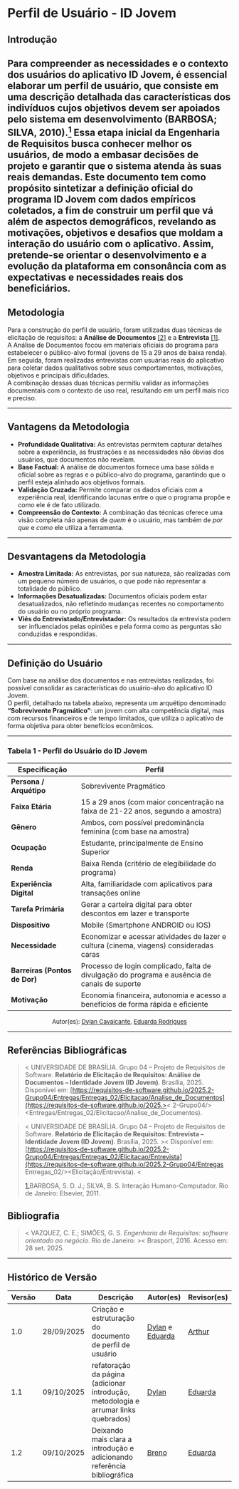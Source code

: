 # Perfil de Usuário - ID Jovem

## Introdução
Para compreender as necessidades e o contexto dos usuários do aplicativo ID Jovem, é essencial elaborar um perfil de usuário, que consiste em uma descrição detalhada das características dos indivíduos cujos objetivos devem ser apoiados pelo sistema em desenvolvimento (BARBOSA; SILVA, 2010).<a id="anchor_1" href="#FRM1"><sup>1</sup></a> Essa etapa inicial da Engenharia de Requisitos busca conhecer melhor os usuários, de modo a embasar decisões de projeto e garantir que o sistema atenda às suas reais demandas.
Este documento tem como propósito sintetizar a definição oficial do programa ID Jovem com dados empíricos coletados, a fim de construir um perfil que vá além de aspectos demográficos, revelando as motivações, objetivos e desafios que moldam a interação do usuário com o aplicativo. Assim, pretende-se orientar o desenvolvimento e a evolução da plataforma em consonância com as expectativas e necessidades reais dos beneficiários.
---

## Metodologia
Para a construção do perfil de usuário, foram utilizadas duas técnicas de elicitação de requisitos: a **Análise de Documentos** [[2]](https://requisitos-de-software.github.io/2025.2-Grupo04/Entregas/Entregas_02/Elicitacao/Analise_de_Documentos) e a **Entrevista** [[1]](https://requisitos-de-software.github.io/2025.2-Grupo04/Entregas/Entregas_02/Elicitacao/Entrevista).  
A Análise de Documentos focou em materiais oficiais do programa para estabelecer o público-alvo formal (jovens de 15 a 29 anos de baixa renda).  
Em seguida, foram realizadas entrevistas com usuárias reais do aplicativo para coletar dados qualitativos sobre seus comportamentos, motivações, objetivos e principais dificuldades.  
A combinação dessas duas técnicas permitiu validar as informações documentais com o contexto de uso real, resultando em um perfil mais rico e preciso.

---

## Vantagens da Metodologia

- **Profundidade Qualitativa:** As entrevistas permitem capturar detalhes sobre a experiência, as frustrações e as necessidades não óbvias dos usuários, que documentos não revelam.  
- **Base Factual:** A análise de documentos fornece uma base sólida e oficial sobre as regras e o público-alvo do programa, garantindo que o perfil esteja alinhado aos objetivos formais.  
- **Validação Cruzada:** Permite comparar os dados oficiais com a experiência real, identificando lacunas entre o que o programa propõe e como ele é de fato utilizado.  
- **Compreensão do Contexto:** A combinação das técnicas oferece uma visão completa não apenas de *quem* é o usuário, mas também de *por que* e *como* ele utiliza a ferramenta.

---

## Desvantagens da Metodologia

- **Amostra Limitada:** As entrevistas, por sua natureza, são realizadas com um pequeno número de usuários, o que pode não representar a totalidade do público.  
- **Informações Desatualizadas:** Documentos oficiais podem estar desatualizados, não refletindo mudanças recentes no comportamento do usuário ou no próprio programa.  
- **Viés do Entrevistado/Entrevistador:** Os resultados da entrevista podem ser influenciados pelas opiniões e pela forma como as perguntas são conduzidas e respondidas.

---

## Definição do Usuário
Com base na análise dos documentos e nas entrevistas realizadas, foi possível consolidar as características do usuário-alvo do aplicativo ID Jovem.  
O perfil, detalhado na tabela abaixo, representa um arquétipo denominado **“Sobrevivente Pragmático”**: um jovem com alta competência digital, mas com recursos financeiros e de tempo limitados, que utiliza o aplicativo de forma objetiva para obter benefícios econômicos.

---

### Tabela 1 - Perfil do Usuário do ID Jovem

| **Especificação** | **Perfil** |
|--------------------|------------|
| **Persona / Arquétipo** | Sobrevivente Pragmático |
| **Faixa Etária** | 15 a 29 anos (com maior concentração na faixa de 21-22 anos, segundo a amostra) |
| **Gênero** | Ambos, com possível predominância feminina (com base na amostra) |
| **Ocupação** | Estudante, principalmente de Ensino Superior |
| **Renda** | Baixa Renda (critério de elegibilidade do programa) |
| **Experiência Digital** | Alta, familiaridade com aplicativos para transações online |
| **Tarefa Primária** | Gerar a carteira digital para obter descontos em lazer e transporte |
| **Dispositivo** | Mobile (Smartphone ANDROID ou IOS) |
| **Necessidade** | Economizar e acessar atividades de lazer e cultura (cinema, viagens) consideradas caras |
| **Barreiras (Pontos de Dor)** | Processo de login complicado, falta de divulgação do programa e ausência de canais de suporte |
| **Motivação** | Economia financeira, autonomia e acesso a benefícios de forma rápida e eficiente |

<p align="center" style="font-size:10pt;">
Autor(es):  
<a href="https://github.com/dylancavalcante">Dylan Cavalcante</a>,  
<a href="https://github.com/eduardar0">Eduarda Rodrigues</a>
</p>

---

## Referências Bibliográficas


>< UNIVERSIDADE DE BRASÍLIA. Grupo 04 – Projeto de Requisitos de Software. **Relatório de Elicitação de Requisitos: Análise de Documentos – Identidade Jovem (ID Jovem)**. Brasília, 2025. Disponível em: [https://requisitos-de-software.github.io/2025.2-Grupo04/Entregas/Entregas_02/Elicitacao/Analise_de_Documentos](https://requisitos-de-software.github.io/2025.>< 2-Grupo04/><Entregas/Entregas_02/Elicitacao/Analise_de_Documentos).

>< UNIVERSIDADE DE BRASÍLIA. Grupo 04 – Projeto de Requisitos de Software. **Relatório de Elicitação de Requisitos: Entrevista – Identidade Jovem (ID Jovem)**. Brasília, 2025. >< Disponível em: [https://requisitos-de-software.github.io/2025.2-Grupo04/Entregas/Entregas_02/Elicitacao/Entrevista](https://requisitos-de-software.github.io/2025.2-Grupo04/Entregas Entregas_02/><Elicitação/Entrevista).
><<p><a id="FRM1" href="#anchor_1">1.</a>BARBOSA, S. D. J.; SILVA, B. S. Interação Humano-Computador. Rio de Janeiro: Elsevier, 2011.</p>

## Bibliografia 

>< VAZQUEZ, C. E.; SIMÕES, G. S. *Engenharia de Requisitos: software orientado ao negócio*. Rio de Janeiro: >< Brasport, 2016. Acesso em: 28 set. 2025.

---

## Histórico de Versão

| **Versão** | **Data** | **Descrição** | **Autor(es)** | **Revisor(es)** |
|-------------|-----------|---------------|----------------|-----------------|
| 1.0 | 28/09/2025 | Criação e estruturação do documento de perfil de usuário | [Dylan](https://github.com/dylancavalcante) e [Eduarda](https://github.com/eduardar0) | [Arthur](https://github.com/arthurfernandesj)|
| 1.1 | 09/10/2025 | refatoração da página (adicionar introdução, metodologia e arrumar links quebrados)| [Dylan](https://github.com/dylancavalcante) | [Eduarda](https://github.com/eduardar0) |
| 1.2 | 09/10/2025 | Deixando mais clara a introdução e adicionando referência bibliográfica| [Breno](https://github.com/BrenoLteixeira) | [Eduarda](https://github.com/eduardar0) |

